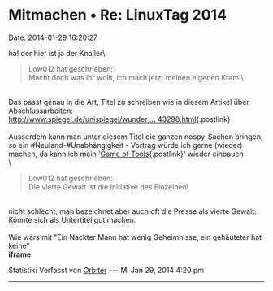 Mitmachen • Re: LinuxTag 2014
=============================

Date: 2014-01-29 16:20:27

ha! der hier ist ja der Knaller\

> <div>
>
> Low012 hat geschrieben:\
> Macht doch was ihr wollt, ich mach jetzt meinen eigenen Kram!\
>
> </div>

\
Das passt genau in die Art, Titel zu schreiben wie in diesem Artikel
über Abschlussarbeiten:\
[http://www.spiegel.de/unispiegel/wunder \...
43298.html](http://www.spiegel.de/unispiegel/wunderbar/lol-my-thesis-abschlussarbeiten-in-einem-satz-zusammengefasst-a-943298.html){.postlink}\
\
Ausserdem kann man unter diesem Titel die ganzen nospy-Sachen bringen,
so ein \#Neuland-\#Unabhängigkeit - Vortrag würde ich gerne (wieder)
machen, da kann ich mein \'[Game of
Tools](http://vimeo.com/73345586){.postlink}\' wieder einbauen\
\

> <div>
>
> Low012 hat geschrieben:\
> Die vierte Gewalt ist die Initiative des Einzelnen\
>
> </div>

\
nicht schlecht, man bezeichnet aber auch oft die Presse als vierte
Gewalt. Könnte sich als Untertitel gut machen.\
\
Wie wärs mit \"Ein Nackter Mann hat wenig Geheimnisse, ein gehäuteter
hat keine\"\
**iframe**

Statistik: Verfasst von
[Orbiter](http://forum.yacy-websuche.de/memberlist.php?mode=viewprofile&u=2)
--- Mi Jan 29, 2014 4:20 pm

------------------------------------------------------------------------
